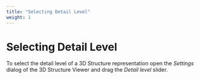 ```yaml
---
title: "Selecting Detail Level"
weight: 1
---
```



# Selecting Detail Level

To select the detail level of a 3D Structure representation open the _Settings_ dialog of the 3D Structure Viewer and drag the _Detail level_ slider.
